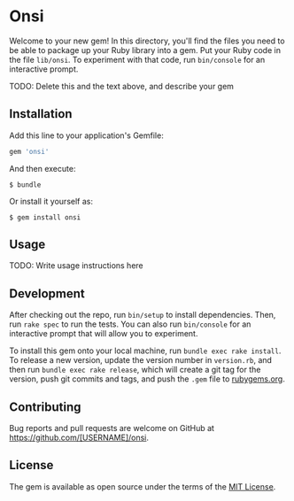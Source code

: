# Onsi

Welcome to your new gem! In this directory, you'll find the files you need to be able to package up your Ruby library into a gem. Put your Ruby code in the file `lib/onsi`. To experiment with that code, run `bin/console` for an interactive prompt.

TODO: Delete this and the text above, and describe your gem

## Installation

Add this line to your application's Gemfile:

```ruby
gem 'onsi'
```

And then execute:

    $ bundle

Or install it yourself as:

    $ gem install onsi

## Usage

TODO: Write usage instructions here

## Development

After checking out the repo, run `bin/setup` to install dependencies. Then, run `rake spec` to run the tests. You can also run `bin/console` for an interactive prompt that will allow you to experiment.

To install this gem onto your local machine, run `bundle exec rake install`. To release a new version, update the version number in `version.rb`, and then run `bundle exec rake release`, which will create a git tag for the version, push git commits and tags, and push the `.gem` file to [rubygems.org](https://rubygems.org).

## Contributing

Bug reports and pull requests are welcome on GitHub at https://github.com/[USERNAME]/onsi.

## License

The gem is available as open source under the terms of the [MIT License](https://opensource.org/licenses/MIT).

